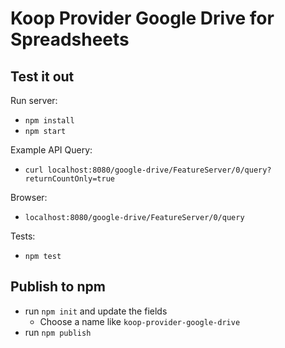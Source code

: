 # Koop Provider Google Drive for Spreadsheets


## Test it out
Run server:
- `npm install`
- `npm start`

Example API Query:
- `curl localhost:8080/google-drive/FeatureServer/0/query?returnCountOnly=true`

Browser:
- `localhost:8080/google-drive/FeatureServer/0/query`

Tests:
- `npm test`

## Publish to npm
- run `npm init` and update the fields
  - Choose a name like `koop-provider-google-drive`
- run `npm publish`
